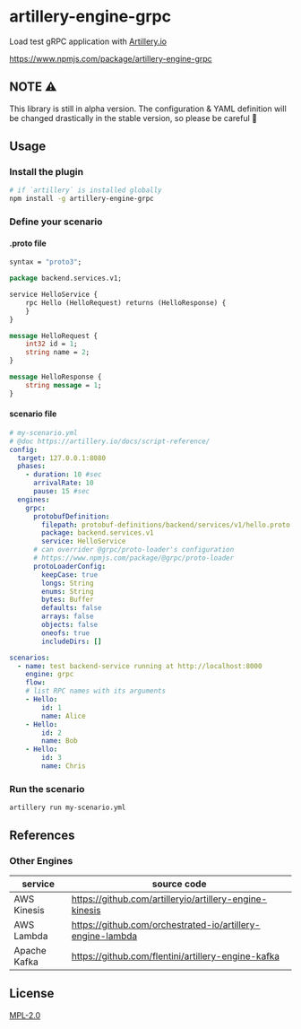 # artillery-engine-grpc

Load test gRPC application with [Artillery.io](https://github.com/orchestrated-io/artillery-engine-lambd)

https://www.npmjs.com/package/artillery-engine-grpc

## NOTE ⚠️

This library is still in alpha version. The configuration & YAML definition will be changed drastically in the stable version, so please be careful 🚧

## Usage

### Install the plugin

```sh
# if `artillery` is installed globally
npm install -g artillery-engine-grpc
```

### Define your scenario

#### .proto file

```proto
syntax = "proto3";

package backend.services.v1;

service HelloService {
    rpc Hello (HelloRequest) returns (HelloResponse) {
    }
}

message HelloRequest {
    int32 id = 1;
    string name = 2;
}

message HelloResponse {
    string message = 1;
}
```

#### scenario file

```yml
# my-scenario.yml
# @doc https://artillery.io/docs/script-reference/
config:
  target: 127.0.0.1:8080
  phases:
    - duration: 10 #sec
      arrivalRate: 10
      pause: 15 #sec
  engines:
    grpc:
      protobufDefinition:
        filepath: protobuf-definitions/backend/services/v1/hello.proto
        package: backend.services.v1
        service: HelloService
      # can overrider @grpc/proto-loader's configuration
      # https://www.npmjs.com/package/@grpc/proto-loader
      protoLoaderConfig:
        keepCase: true
        longs: String
        enums: String
        bytes: Buffer
        defaults: false
        arrays: false
        objects: false
        oneofs: true
        includeDirs: []

scenarios:
  - name: test backend-service running at http://localhost:8000
    engine: grpc
    flow:
    # list RPC names with its arguments
    - Hello:
        id: 1
        name: Alice
    - Hello:
        id: 2
        name: Bob
    - Hello:
        id: 3
        name: Chris

```

### Run the scenario

```
artillery run my-scenario.yml
```

## References

### Other Engines

service | source code
---|---
AWS Kinesis | https://github.com/artilleryio/artillery-engine-kinesis
AWS Lambda | https://github.com/orchestrated-io/artillery-engine-lambda
Apache Kafka | https://github.com/flentini/artillery-engine-kafka

## License

[MPL-2.0](https://www.mozilla.org/en-US/MPL/2.0/)
